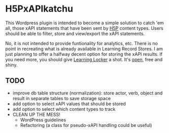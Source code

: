 # H5PxAPIkatchu
This Wordpress plugin is intended to become a simple solution to catch 'em all,
those xAPI statements that have been sent by [H5P](https://h5p.org) content types. Users should be
able to filter, store and view/export the xAPI statements.

No, it is not intended to provide funtionality for analytics, etc. There is no point in recreating what is already available in Learning Record Stores. I am just planning to offer a halfway decent option for storing the xAPI results. If you need more, you should give [Learning Locker](https://learninglocker.net/) a shot. It's [open](https://github.com/LearningLocker/learninglocker), free and shiny.

## TODO
- improve db table structure (normalization): store actor, verb, object and result in separate tables to save storage space
- add option to select xAPI values that should be stored
- add option to select which content types to track
- CLEAN UP THE MESS!
  - WordPress guidelines
  - Refactoring (a class for pseudo-xAPI handling could be useful)